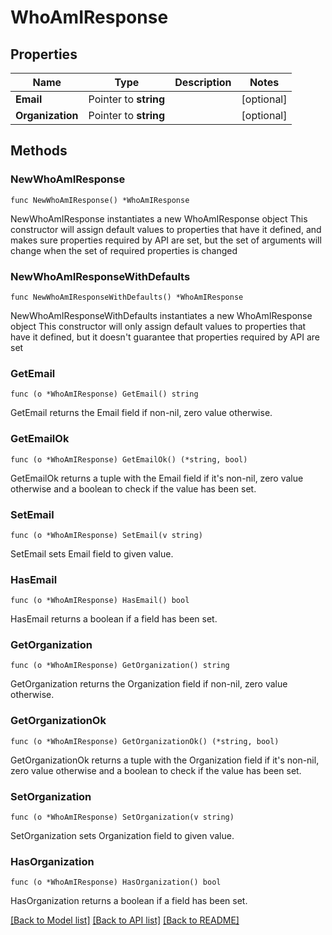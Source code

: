 # WhoAmIResponse

## Properties

Name | Type | Description | Notes
------------ | ------------- | ------------- | -------------
**Email** | Pointer to **string** |  | [optional] 
**Organization** | Pointer to **string** |  | [optional] 

## Methods

### NewWhoAmIResponse

`func NewWhoAmIResponse() *WhoAmIResponse`

NewWhoAmIResponse instantiates a new WhoAmIResponse object
This constructor will assign default values to properties that have it defined,
and makes sure properties required by API are set, but the set of arguments
will change when the set of required properties is changed

### NewWhoAmIResponseWithDefaults

`func NewWhoAmIResponseWithDefaults() *WhoAmIResponse`

NewWhoAmIResponseWithDefaults instantiates a new WhoAmIResponse object
This constructor will only assign default values to properties that have it defined,
but it doesn't guarantee that properties required by API are set

### GetEmail

`func (o *WhoAmIResponse) GetEmail() string`

GetEmail returns the Email field if non-nil, zero value otherwise.

### GetEmailOk

`func (o *WhoAmIResponse) GetEmailOk() (*string, bool)`

GetEmailOk returns a tuple with the Email field if it's non-nil, zero value otherwise
and a boolean to check if the value has been set.

### SetEmail

`func (o *WhoAmIResponse) SetEmail(v string)`

SetEmail sets Email field to given value.

### HasEmail

`func (o *WhoAmIResponse) HasEmail() bool`

HasEmail returns a boolean if a field has been set.

### GetOrganization

`func (o *WhoAmIResponse) GetOrganization() string`

GetOrganization returns the Organization field if non-nil, zero value otherwise.

### GetOrganizationOk

`func (o *WhoAmIResponse) GetOrganizationOk() (*string, bool)`

GetOrganizationOk returns a tuple with the Organization field if it's non-nil, zero value otherwise
and a boolean to check if the value has been set.

### SetOrganization

`func (o *WhoAmIResponse) SetOrganization(v string)`

SetOrganization sets Organization field to given value.

### HasOrganization

`func (o *WhoAmIResponse) HasOrganization() bool`

HasOrganization returns a boolean if a field has been set.


[[Back to Model list]](../README.md#documentation-for-models) [[Back to API list]](../README.md#documentation-for-api-endpoints) [[Back to README]](../README.md)


